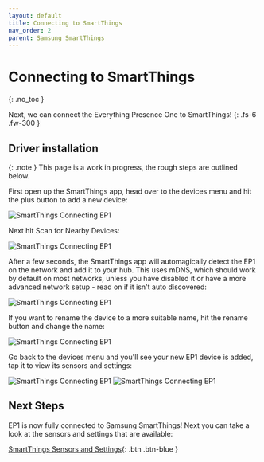```yaml
---
layout: default
title: Connecting to SmartThings
nav_order: 2
parent: Samsung SmartThings
---
```


# Connecting to SmartThings

{: .no_toc }

Next, we can connect the Everything Presence One to SmartThings!
{: .fs-6 .fw-300 }

## Driver installation

{: .note }
This page is a work in progress, the rough steps are outlined below.

First open up the SmartThings app, head over to the devices menu and hit the plus button to add a new device:

![SmartThings Connecting EP1](https://everythingsmarthome.github.io/everything-presence-one/images/smartthings-connect-ep1-1.jpg)

Next hit Scan for Nearby Devices:

![SmartThings Connecting EP1](https://everythingsmarthome.github.io/everything-presence-one/images/smartthings-connect-ep1-2.jpg)

After a few seconds, the SmartThings app will automagically detect the EP1 on the network and add it to your hub. This uses mDNS, which should work by default on most networks, unless you have disabled it or have a more advanced network setup - read on if it isn't auto discovered:

![SmartThings Connecting EP1](https://everythingsmarthome.github.io/everything-presence-one/images/smartthings-connect-ep1-3.jpg)

If you want to rename the device to a more suitable name, hit the rename button and change the name:

![SmartThings Connecting EP1](https://everythingsmarthome.github.io/everything-presence-one/images/smartthings-connect-ep1-4.jpg)

Go back to the devices menu and you'll see your new EP1 device is added, tap it to view its sensors and settings:

![SmartThings Connecting EP1](https://everythingsmarthome.github.io/everything-presence-one/images/smartthings-connect-ep1-5.jpg)
![SmartThings Connecting EP1](https://everythingsmarthome.github.io/everything-presence-one/images/smartthings-connect-ep1-6.jpg)

## Next Steps

EP1 is now fully connected to Samsung SmartThings! Next you can take a look at the sensors and settings that are available:

[SmartThings Sensors and Settings](https://everythingsmarthome.github.io/everything-presence-one/SmartThings/smartthings-sensors.html){: .btn .btn-blue }